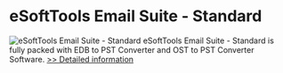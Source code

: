 # eSoftTools Email Suite - Standard
![eSoftTools Email Suite - Standard](https://mycommerce.akamaized.net/api/pimages/P300880514/BIG/300880514.GIF)
eSoftTools Email Suite - Standard is fully packed with EDB to PST Converter and OST to PST Converter Software.
[>> Detailed information](https://secure.shareit.com/shareit/product.html?productid=300880514&affiliateid=200057808)